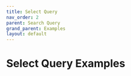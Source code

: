 ```yaml
---
title: Select Query
nav_order: 2
parent: Search Query
grand_parent: Examples
layout: default
---
```

# Select Query Examples